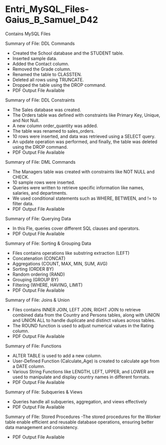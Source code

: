 # Entri_MySQL_Files-Gaius_B_Samuel_D42
Contains MySQL Files 

Summary of File: DDL Commands
- Created the School database and the STUDENT table.
- Inserted sample data.
- Added the Contact column.
- Removed the Grade column.
- Renamed the table to CLASSTEN.
- Deleted all rows using TRUNCATE.
- Dropped the table using the DROP command.
- PDF Output File Available


Summary of File: DDL Constraints
- The Sales database was created.
- The Orders table was defined with constraints like Primary Key, Unique, and Not Null.
- A new column order_quantity was added.
- The table was renamed to sales_orders.
- 10 rows were inserted, and data was retrieved using a SELECT query.
- An update operation was performed, and finally, the table was deleted using the DROP command.
- PDF Output File Available


Summary of File: DML Commands
- The Managers table was created with constraints like NOT NULL and CHECK.
- 10 sample rows were inserted.
- Queries were written to retrieve specific information like names, salaries, and departments.
- We used conditional statements such as WHERE, BETWEEN, and != to filter data.
- PDF Output File Available


Summary of File: Querying Data
- In this Fle, queries cover different SQL clauses and operators.
- PDF Output File Available

Summary of File: Sorting & Grouping Data
- Files contains operations like substring extraction (LEFT)
- Concatenation (CONCAT)
- Aggregations (COUNT, MAX, MIN, SUM, AVG)
- Sorting (ORDER BY)
- Random ordering (RAND)
- Grouping (GROUP BY)
- Filtering (WHERE, HAVING, LIMIT)
- PDF Output File Available

Summary of File: Joins & Union
- Files contains INNER JOIN, LEFT JOIN, RIGHT JOIN to retrieve combined data from the Country and Persons tables, along with UNION and UNION ALL to handle duplicate and distinct values across tables.
- The ROUND function is used to adjust numerical values in the Rating column.
- PDF Output File Available

Summary of File: Functions
- ALTER TABLE is used to add a new column.
- User-Defined Function (Calculate_Age) is created to calculate age from a DATE column.
- Various String Functions like LENGTH, LEFT, UPPER, and LOWER are used to manipulate and display country names in different formats.
- PDF Output File Available

Summary of File: Subqueries & Views
- Queries handle all subqueries, aggregation, and views effectively
- PDF Output File Available

Summary of FIle: Stored Procedures
-The stored procedures for the Worker table enable efficient and reusable database operations, ensuring better data management and consistency.
- PDF Output File Available
